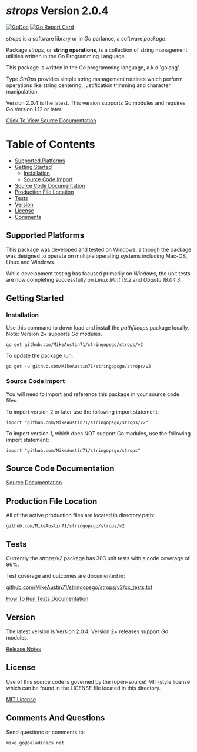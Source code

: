 # *strops* Version 2.0.4

[![GoDoc](https://godoc.org/github.com/MikeAustin71/stringopsgo/strops/v2?status.svg)](https://godoc.org/github.com/MikeAustin71/stringopsgo/strops/v2) [![Go Report Card](https://goreportcard.com/badge/github.com/MikeAustin71/stringopsgo/strops/v2)](https://goreportcard.com/report/github.com/MikeAustin71/stringopsgo/strops/v2)

*strops* is a software library or in *Go* parlance, a software *package*.

Package *strops*, or **string operations**, is a collection of string
management utilities written in the Go Programming Language. 

This package is written in the *Go* programming language, a.k.a 'golang'.

Type *StrOps* provides simple string management routines which perform operations
like string centering, justification trimming and character manipulation.

Version 2.0.4 is the latest. This version supports Go modules and requires 
Go Version 1.12 or later. 

[Click To View Source Documentation](http://godoc.org/github.com/MikeAustin71/stringopsgo/strops/v2)    

# Table of Contents
+ [Supported Platforms](#supported-platforms)
+ [Getting Started](#getting-started)
    - [Installation](#installation)
    - [Source Code Import](#source-code-import)
+ [Source Code Documentation](#source-code-documentation)
+ [Production File Location](#production-file-location)
+ [Tests](#tests)
+ [Version](#version)
+ [License](#license)
+ [Comments](#comments-and-questions) 

## Supported Platforms
This package was developed and tested on Windows, although the package
was designed to operate on multiple operating systems including 
Mac-OS, Linux and Windows.

While development testing has focused primarily on *Windows*, the unit
tests are now completing successfully on *Linux Mint 19.2* and *Ubantu 18.04.3*.


## Getting Started

### Installation
Use this command to down load and install the *pathfileops* package
locally. Note: Version 2+ supports *Go* modules.

    go get github.com/MikeAustin71/stringopsgo/strops/v2

To update the package run:
    
    go get -u github.com/MikeAustin71/stringopsgo/strops/v2


### Source Code Import        
You will need to import and reference this package in your source code
files.

To import version 2 or later use the following import statement:

    import "github.com/MikeAustin71/stringopsgo/strops/v2"  


To import version 1, which does NOT support Go modules, use the following
import statement:

    import "github.com/MikeAustin71/stringopsgo/strops"

## Source Code Documentation
    
[Source Documentation](http://godoc.org/github.com/MikeAustin71/stringopsgo/strops/v2)    


## Production File Location
All of the active production files are located in directory path:

    github.com/MikeAustin71/stringopsgo/strops/v2

## Tests
Currently the *strops/v2* package has 303 unit tests with a code coverage
of 96%. 

Test coverage and outcomes are documented in:
 
[github.com/MikeAustin71/stringopsgo/strops/v2/xx_tests.txt](./strops/v2/xx_tests.txt)

[How To Run Tests Documentation](./strops/v2/wt_HowToRunTests.md)
   
## Version
The latest version is Version 2.0.4. Version 2+ releases support
*Go* modules. 

[Release Notes](./strops/v2/releasenotes.md)

## License

Use of this source code is governed by the (open-source)
MIT-style license which can be found in the LICENSE file
located in this directory.

[MIT License](./LICENSE)

## Comments And Questions

Send questions or comments to:

    mike.go@paladinacs.net




